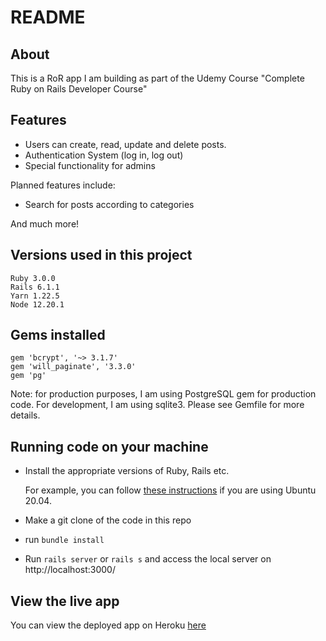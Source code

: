 # README

## About
This is a RoR app I am building as part of the Udemy Course "Complete Ruby on Rails Developer Course"

## Features

* Users can create, read, update and delete posts.
* Authentication System (log in, log out)
* Special functionality for admins

Planned features include:

* Search for posts according to categories

And much more!

## Versions used in this project

```
Ruby 3.0.0
Rails 6.1.1
Yarn 1.22.5
Node 12.20.1
```

## Gems installed
```
gem 'bcrypt', '~> 3.1.7'
gem 'will_paginate', '3.3.0'
gem 'pg'
```

Note: for production purposes, I am using PostgreSQL gem for production code. For development, I am using sqlite3.
Please see Gemfile for more details.


## Running code on your machine

- Install the appropriate versions of Ruby, Rails etc.

    For example, you can follow [these instructions](https://gorails.com/setup/ubuntu/20.04) if you are using Ubuntu 20.04.

- Make a git clone of the code in this repo

- run `bundle install`

- Run `rails server` or `rails s` and access the local server on http://localhost:3000/


## View the live app

You can view the deployed app on Heroku [here](https://victorias-udemy-project.herokuapp.com/)